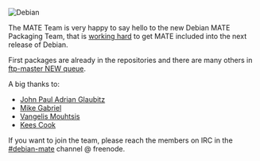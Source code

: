<!-- 
.. link: 
.. description: 
.. tags: News,Debian
.. date: 2013/11/08 02:00:00
.. title: Debian MATE Packaging Team
.. slug: 2013-11-08-debian-mate-packaging-team
.. author: Stefano Karapetsas
-->

![Debian](http://www.debian.org/logos/openlogo-nd-100.png)

The MATE Team is very happy to say hello to the new Debian MATE Packaging
Team, that is [working hard](http://bugs.debian.org/cgi-bin/bugreport.cgi?bug=708385#31)
to get MATE included into the next release of Debian.

First packages are already in the repositories and there are many others
in [ftp-master NEW queue](http://ftp-master.debian.org/new.html).

A big thanks to:

  * [John Paul Adrian Glaubitz](http://users.physik.fu-berlin.de/~glaubitz/)
  * [Mike Gabriel](http://sunweavers.net/blog/)
  * [Vangelis Mouhtsis](http://gnugr-blog.info/)
  * [Kees Cook](http://outflux.net/)


If you want to join the team, please reach the members on IRC in the
[#debian-mate](https://webchat.freenode.net/?channels=#debian-mate) channel @
freenode.
